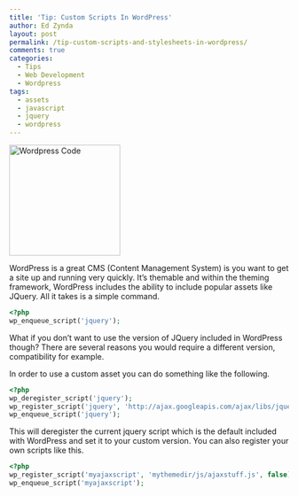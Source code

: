 ```yaml
---
title: 'Tip: Custom Scripts In WordPress'
author: Ed Zynda
layout: post
permalink: /tip-custom-scripts-and-stylesheets-in-wordpress/
comments: true
categories:
  - Tips
  - Web Development
  - Wordpress
tags:
  - assets
  - javascript
  - jquery
  - wordpress
---
```

[<img class="alignnone size-full wp-image-297" alt="Wordpress Code" src="http://www.edzynda.com/media/wp-code.png" width="200" height="200" />][1]

WordPress is a great CMS (Content Management System) is you want to get a site up and running very quickly. It&#8217;s themable and within the theming framework, WordPress includes the ability to include popular assets like JQuery. All it takes is a simple command.

```php
<?php
wp_enqueue_script('jquery');
```

What if you don&#8217;t want to use the version of JQuery included in WordPress though? There are several reasons you would require a different version, compatibility for example.

In order to use a custom asset you can do something like the following.  

```php
<?php
wp_deregister_script('jquery');
wp_register_script('jquery', 'http://ajax.googleapis.com/ajax/libs/jquery/1.4.1/jquery.min.js', false);
wp_enqueue_script('jquery'); 
```  

This will deregister the current jquery script which is the default included with WordPress and set it to your custom version. You can also register your own scripts like this.  

```php
<?php
wp_register_script('myajaxscript', 'mythemedir/js/ajaxstuff.js', false);
wp_enqueue_script('myajaxscript');
```

 [1]: http://www.edzynda.com/media/wp-code.png